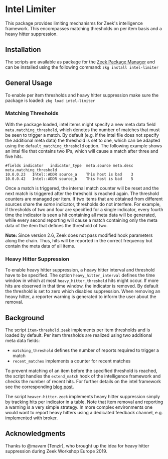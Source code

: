 # Intel Limiter 

This package provides limiting mechanisms for Zeek's intelligence framework. This encompasses matching thresholds on per item basis and a heavy hitter suppression.

## Installation

The scripts are available as package for the [Zeek Package Manager](https://github.com/zeek/package-manager) and can be installed using the following command: `zkg install intel-limiter`

## General Usage

To enable per item thresholds and heavy hitter suppression make sure the package is loaded: `zkg load intel-limiter`

### Matching Thresholds

With the package loaded, intel items might specify a new meta data field `meta.matching_threshold`, which denotes the number of matches that must be seen to trigger a match. By default (e.g. if the intel file does not specify the additional meta data) the threshold is set to one, which can be adapted using the `default_matching_threshold` option. The following example shows an intel file that contains two IPs, which will cause a match after three and five hits.
```
#fields	indicator	indicator_type	meta.source	meta.desc	meta.matching_threshold
10.0.0.23	Intel::ADDR	source_a	This host is bad	3
10.0.0.42	Intel::ADDR	source_b	This host is bad	5
```
Once a match is triggered, the internal match counter will be reset and the next match is triggered after the threshold is reached again. The threshold counters are managed per item. If two items that are obtained from different sources share the *same* indicator, thresholds do not interfere. For example, if thresholds of two and four are specified for a single indicator, every fourth time the indicator is seen a hit containing all meta data will be generated, while every second reporting will cause a match containing only the meta data of the item that defines the threshold of two.

**Note:** Since version 2.6, Zeek does not pass modified hook parameters along the chain. Thus, hits will be reported in the correct frequency but contain the meta data of all items.

### Heavy Hitter Suppression

To enable heavy hitter suppression, a heavy hitter interval and threshold have to be specified. The option `heavy_hitter_interval` defines the time window in which at most `heavy_hitter_threshold` hits might occur. If more hits are observed in that time window, the indicator is removed. By default the threshold is set to zero which disables suppression. When removing an heavy hitter, a reporter warning is generated to inform the user about the removal.

## Background

The script `item-threshold.zeek` implements per item thresholds and is loaded by default. Per item thresholds are realized using two additional meta data fields:
* `matching_threshold` defines the number of reports required to trigger a match
* `recent_matches` implements a counter for recent matches

To prevent matching of an item before the specified threshold is reached, the script handles the `extend_match` hook of the intelligence framework and checks the number of recent hits.
For further details on the intel framework see the corresponding [blog post](https://blog.zeek.org/2016/12/the-intelligence-framework-update.html).

The script `heaver-hitter.zeek` implements heavy hitter suppression simply by tracking hits per indicator in a table. Note that item removal and reporting a warning is a very simple strategy. In more complex environments one would want to report heavy hitters using a dedicated feedback channel, e.g. implemented with broker.

## Acknowledgments

Thanks to @mavam (Tenzir), who brought up the idea for heavy hitter suppression during Zeek Workshop Europe 2019.
